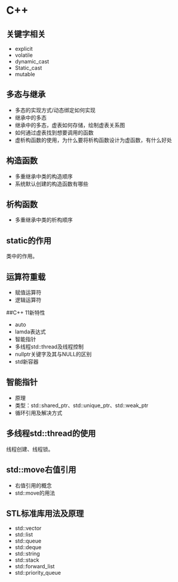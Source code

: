 # C++

## 关键字相关

- explicit
- volatile
- dynamic_cast
- Static_cast
- mutable



## 多态与继承

- 多态的实现方式/动态绑定如何实现
- 继承中的多态
- 继承中的多态，虚表如何存储，绘制虚表关系图
- 如何通过虚表找到想要调用的函数
- 虚析构函数的使用，为什么要将析构函数设计为虚函数，有什么好处



## 构造函数

- 多重继承中类的构造顺序
- 系统默认创建的构造函数有哪些



## 析构函数

- 多重继承中类的析构顺序





## static的作用

类中的作用。



## 运算符重载

- 赋值运算符
- 逻辑运算符



##C++ 11新特性

- auto
- lamda表达式
- 智能指针
- 多线程std::thread及线程控制
- nullptr关键字及其与NULL的区别
- std新容器



## 智能指针

- 原理
- 类型：std::shared_ptr、std::unique_ptr、std::weak_ptr
- 循环引用及解决方式



## 多线程std::thread的使用

线程创建、线程锁。



## std::move右值引用

- 右值引用的概念
- std::move的用法



## STL标准库用法及原理

- std::vector
- std::list
- std::queue
- std::deque
- std::string
- std::stack
- std::forward_list
- std::priority_queue




